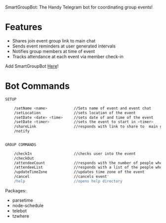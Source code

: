  SmartGroupBot: The Handy Telegram bot for coordinating group events!


# Features

  - Shares join event group link to main chat 
  - Sends event reminders at user generated intervals
  - Notifies group members at time of event
  - Tracks attendance at each event via member check-in

Add SmartGroupBot [Here](https://telegram.me/smrtgroupbot)! 

# Bot Commands
```sh
SETUP

	/setName <name>            //Sets name of event and event chat
	/setLocation               //sets location of the event
	/setDate <date> <time>     //sets date of and time of the event
	/setDate <timer>           //sets the event to start in <timer>
	/shareLink                 //responds with link to share to  main group
	/notify
	

GROUP COMMANDS

	/checkIn                   //checks user into the event
	/checkOut
	/attendeeCount             //responds with the number of people who have checked in
	/attendeeList              //responds with a list of the people who have checked in
	/updateTimeZone            //updates time zone of the event
	/cancel                    //cancels event'
	/help                      //opens help directory
```

Packages:
  - parsetime
  - node-schedule
  - telebot
  - tzwhere
